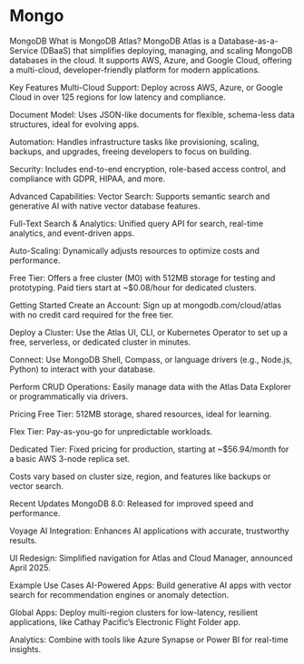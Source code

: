 # Mongo
MongoDB
What is MongoDB Atlas?
MongoDB Atlas is a Database-as-a-Service (DBaaS) that simplifies deploying, managing, and scaling MongoDB databases in the cloud. It supports AWS, Azure, and Google Cloud, offering a multi-cloud, developer-friendly platform for modern applications.

Key Features
Multi-Cloud Support: Deploy across AWS, Azure, or Google Cloud in over 125 regions for low latency and compliance.

Document Model: Uses JSON-like documents for flexible, schema-less data structures, ideal for evolving apps.

Automation: Handles infrastructure tasks like provisioning, scaling, backups, and upgrades, freeing developers to focus on building.

Security: Includes end-to-end encryption, role-based access control, and compliance with GDPR, HIPAA, and more.

Advanced Capabilities:
Vector Search: Supports semantic search and generative AI with native vector database features.

Full-Text Search & Analytics: Unified query API for search, real-time analytics, and event-driven apps.

Auto-Scaling: Dynamically adjusts resources to optimize costs and performance.

Free Tier: Offers a free cluster (M0) with 512MB storage for testing and prototyping. Paid tiers start at ~$0.08/hour for dedicated clusters.

Getting Started
Create an Account: Sign up at mongodb.com/cloud/atlas with no credit card required for the free tier.

Deploy a Cluster: Use the Atlas UI, CLI, or Kubernetes Operator to set up a free, serverless, or dedicated cluster in minutes.

Connect: Use MongoDB Shell, Compass, or language drivers (e.g., Node.js, Python) to interact with your database.

Perform CRUD Operations: Easily manage data with the Atlas Data Explorer or programmatically via drivers.

Pricing
Free Tier: 512MB storage, shared resources, ideal for learning.

Flex Tier: Pay-as-you-go for unpredictable workloads.

Dedicated Tier: Fixed pricing for production, starting at ~$56.94/month for a basic AWS 3-node replica set.

Costs vary based on cluster size, region, and features like backups or vector search.

Recent Updates
MongoDB 8.0: Released for improved speed and performance.

Voyage AI Integration: Enhances AI applications with accurate, trustworthy results.

UI Redesign: Simplified navigation for Atlas and Cloud Manager, announced April 2025.

Example Use Cases
AI-Powered Apps: Build generative AI apps with vector search for recommendation engines or anomaly detection.

Global Apps: Deploy multi-region clusters for low-latency, resilient applications, like Cathay Pacific’s Electronic Flight Folder app.

Analytics: Combine with tools like Azure Synapse or Power BI for real-time insights.

